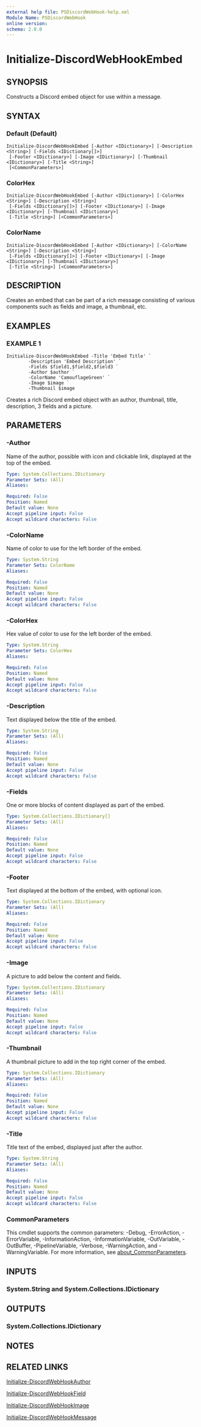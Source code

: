 ```yaml
---
external help file: PSDiscordWebHook-help.xml
Module Name: PSDiscordWebHook
online version:
schema: 2.0.0
---
```


# Initialize-DiscordWebHookEmbed

## SYNOPSIS
Constructs a Discord embed object for use within a message.

## SYNTAX

### Default (Default)
```
Initialize-DiscordWebHookEmbed [-Author <IDictionary>] [-Description <String>] [-Fields <IDictionary[]>]
 [-Footer <IDictionary>] [-Image <IDictionary>] [-Thumbnail <IDictionary>] [-Title <String>]
 [<CommonParameters>]
```

### ColorHex
```
Initialize-DiscordWebHookEmbed [-Author <IDictionary>] [-ColorHex <String>] [-Description <String>]
 [-Fields <IDictionary[]>] [-Footer <IDictionary>] [-Image <IDictionary>] [-Thumbnail <IDictionary>]
 [-Title <String>] [<CommonParameters>]
```

### ColorName
```
Initialize-DiscordWebHookEmbed [-Author <IDictionary>] [-ColorName <String>] [-Description <String>]
 [-Fields <IDictionary[]>] [-Footer <IDictionary>] [-Image <IDictionary>] [-Thumbnail <IDictionary>]
 [-Title <String>] [<CommonParameters>]
```

## DESCRIPTION
Creates an embed that can be part of a rich message consisting of various components such as fields and image, a thumbnail, etc.

## EXAMPLES

### EXAMPLE 1
```
Initialize-DiscordWebHookEmbed -Title 'Embed Title' `
        -Description 'Embed Description' `
        -Fields $field1,$field2,$field3 `
        -Author $author `
        -ColorName 'CamouflageGreen' `
        -Image $image `
        -Thumbnail $image
```

Creates a rich Discord embed object with an author, thumbnail, title, description, 3 fields and a picture.

## PARAMETERS

### -Author
Name of the author, possible with icon and clickable link, displayed at the top of the embed.

```yaml
Type: System.Collections.IDictionary
Parameter Sets: (All)
Aliases:

Required: False
Position: Named
Default value: None
Accept pipeline input: False
Accept wildcard characters: False
```

### -ColorName
Name of color to use for the left border of the embed.

```yaml
Type: System.String
Parameter Sets: ColorName
Aliases:

Required: False
Position: Named
Default value: None
Accept pipeline input: False
Accept wildcard characters: False
```

### -ColorHex
Hex value of color to use for the left border of the embed.

```yaml
Type: System.String
Parameter Sets: ColorHex
Aliases:

Required: False
Position: Named
Default value: None
Accept pipeline input: False
Accept wildcard characters: False
```

### -Description
Text displayed below the title of the embed.

```yaml
Type: System.String
Parameter Sets: (All)
Aliases:

Required: False
Position: Named
Default value: None
Accept pipeline input: False
Accept wildcard characters: False
```

### -Fields
One or more blocks of content displayed as part of the embed.

```yaml
Type: System.Collections.IDictionary[]
Parameter Sets: (All)
Aliases:

Required: False
Position: Named
Default value: None
Accept pipeline input: False
Accept wildcard characters: False
```

### -Footer
Text displayed at the bottom of the embed, with optional icon.

```yaml
Type: System.Collections.IDictionary
Parameter Sets: (All)
Aliases:

Required: False
Position: Named
Default value: None
Accept pipeline input: False
Accept wildcard characters: False
```

### -Image
A picture to add below the content and fields.

```yaml
Type: System.Collections.IDictionary
Parameter Sets: (All)
Aliases:

Required: False
Position: Named
Default value: None
Accept pipeline input: False
Accept wildcard characters: False
```

### -Thumbnail
A thumbnail picture to add in the top right corner of the embed.

```yaml
Type: System.Collections.IDictionary
Parameter Sets: (All)
Aliases:

Required: False
Position: Named
Default value: None
Accept pipeline input: False
Accept wildcard characters: False
```

### -Title
Title text of the embed, displayed just after the author.

```yaml
Type: System.String
Parameter Sets: (All)
Aliases:

Required: False
Position: Named
Default value: None
Accept pipeline input: False
Accept wildcard characters: False
```

### CommonParameters
This cmdlet supports the common parameters: -Debug, -ErrorAction, -ErrorVariable, -InformationAction, -InformationVariable, -OutVariable, -OutBuffer, -PipelineVariable, -Verbose, -WarningAction, and -WarningVariable. For more information, see [about_CommonParameters](http://go.microsoft.com/fwlink/?LinkID=113216).

## INPUTS

### System.String and System.Collections.IDictionary
## OUTPUTS

### System.Collections.IDictionary
## NOTES

## RELATED LINKS

[Initialize-DiscordWebHookAuthor]()

[Initialize-DiscordWebHookField]()

[Initialize-DiscordWebHookImage]()

[Initialize-DiscordWebHookMessage]()

